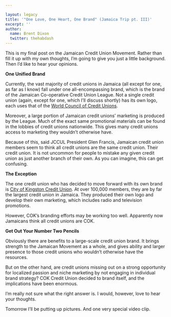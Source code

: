 ```yaml
---

layout: legacy
title: '"One Love, One Heart, One Brand" (Jamaica Trip pt. III)'
excerpt: ''
author:
  name: Brent Dixon
  twitter: thehabdash
---
```


<p>This is my final post on the Jamaican Credit Union Movement. Rather than fill it up with my own thoughts, I&#8217;m going to give you just a little background. Then I&#8217;d like to hear your opinions.</p>
<p><strong>One Unified Brand</strong></p>
<p>Currently, the vast majority of credit unions in Jamaica (all except for one, as far as I know) fall under one all-encompassing brand, which is the brand of the Jamaican Co-operative Credit Union League. Not a single credit union (again, except for one, which I&#8217;ll discuss shortly) has its own logo, each uses that of the <a href='http://www.woccu.org/'>World Council of Credit Unions</a>.</p>
<p>Moreover, a large portion of Jamaican credit unions&#8217; marketing is produced by the League. Much of the exact same promotional materials can be found in the lobbies of credit unions nationwide. This gives many credit unions access to marketing they wouldn&#8217;t otherwise have.</p>
<p>Because of this, said <span class='caps'><span class="caps">JCCUL</span> </span>President Glen Francis, Jamaican credit union members seem to think all credit unions are the same credit union. Their credit union. It is not uncommon for people to mistake any given credit union as  just another branch of their own. As you can imagine, this can get confusing.</p>
<p><strong>The Exception</strong></p>
<p>The one credit union who has decided to move forward with its own brand is <a href='http://cokcu.com/'>City of Kingston Credit Union</a>. At over 100,000 members, they are by far the largest credit union in Jamaica. They produced their own logo and develop their own marketing, which includes radio and television promotions.</p>
<p>However, <span class='caps'><span class="caps">COK</span></span>&#8217;s branding efforts may be working too well. Apparently now Jamaicans think all credit unions are <span class='caps'><span class="caps">COK</span></span>.</p>
<p><strong>Get Out Your Number Two Pencils</strong></p>
<p>Obviously there are benefits to a large-scale credit union brand. It brings strength to the Jamaican Movement as a whole, and gives ability and larger presence to those credit unions who wouldn&#8217;t otherwise have the resources.</p>
<p>But on the other hand, are credit unions missing out on a strong opportunity for localized passion and niche marketing by not engaging in individual brand strategy? <span class='caps'><span class="caps">COK</span> </span>Credit Union decided to brand itself, and the implications have been enormous.</p>
<p>I&#8217;m really not sure what the right answer is. I would, however, love to hear your thoughts.</p>
<p>Tomorrow I&#8217;ll be putting up pictures. And one very special video clip.</p>